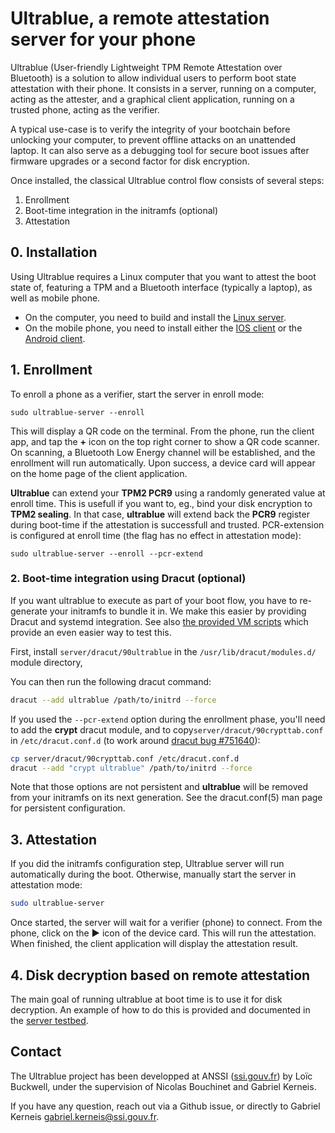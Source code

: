 # Ultrablue, a remote attestation server for your phone

Ultrablue (User-friendly Lightweight TPM Remote Attestation over Bluetooth) is
a solution to allow individual users to perform boot state attestation with
their phone.
It consists in a server, running on a computer, acting as the attester, and a
graphical client application, running on a trusted phone, acting as the
verifier.

A typical use-case is to verify the integrity of your bootchain before
unlocking your computer, to prevent offline attacks on an unattended laptop. It
can also serve as a debugging tool for secure boot issues after firmware
upgrades or a second factor for disk encryption.

Once installed, the classical Ultrablue control flow consists of several steps:

1. Enrollment
2. Boot-time integration in the initramfs (optional)
3. Attestation

## 0. Installation

Using Ultrablue requires a Linux computer that you want to attest the boot state of,
featuring a TPM and a Bluetooth interface (typically a laptop), as well as mobile phone.

* On the computer, you need to build and install the [Linux server](server).
* On the mobile phone, you need to install either the [IOS client](clients/ios)
  or the [Android client](clients/Android).


## 1. Enrollment

To enroll a phone as a verifier, start the server in enroll mode:

```
sudo ultrablue-server --enroll
```

This will display a QR code on the terminal. From the phone, run the client
app, and tap the **+** icon on the top right corner to show a QR code scanner.
On scanning, a Bluetooth Low Energy channel will be established, and the
enrollment will run automatically. Upon success, a device card will appear on
the home page of the client application.

**Ultrablue** can extend your **TPM2 PCR9** using a randomly generated value at
enroll time. This is usefull if you want to, eg., bind your disk encryption to
**TPM2 sealing**. In that case, **ultrablue** will extend back the **PCR9**
register during boot-time if the attestation is successfull and trusted.
PCR-extension is configured at enroll time (the flag has no effect in
attestation mode):

```
sudo ultrablue-server --enroll --pcr-extend
```

### 2. Boot-time integration using Dracut (optional)

If you want ultrablue to execute as part of your boot flow, you have to
re-generate your initramfs to bundle it in. We make this easier by providing
Dracut and systemd integration. See also [the provided VM
scripts](server/testbed) which provide an even easier way to test this.

First, install `server/dracut/90ultrablue` in the `/usr/lib/dracut/modules.d/` module directory,

You can then run the following dracut command:

```bash
dracut --add ultrablue /path/to/initrd --force
```

If you used the `--pcr-extend` option during the enrollment phase, you'll need
to add the **crypt** dracut module, and to copy`server/dracut/90crypttab.conf` in `/etc/dracut.conf.d` (to work around [dracut bug #751640](https://bugzilla.redhat.com/show_bug.cgi?id=751640#c18)):

```bash
cp server/dracut/90crypttab.conf /etc/dracut.conf.d
dracut --add "crypt ultrablue" /path/to/initrd --force
```

Note that those options are not persistent and **ultrablue** will be removed
from your initramfs on its next generation. See the dracut.conf(5) man page for
persistent configuration.

## 3. Attestation

If you did the initramfs configuration step, Ultrablue server will run
automatically during the boot. Otherwise, manually start the server in
attestation mode:

```bash
sudo ultrablue-server
```

Once started, the server will wait for a verifier (phone) to connect. From the
phone, click on the **▶️** icon of the device card. This will run the
attestation. When finished, the client application will display the attestation
result.

## 4. Disk decryption based on remote attestation

The main goal of running ultrablue at boot time is to use it for disk decryption.
An example of how to do this is provided and documented in the [server
testbed](server/testbed).

## Contact

The Ultrablue project has been developped at ANSSI
([ssi.gouv.fr](http://ssi.gouv.fr)) by Loïc Buckwell, under the supervision of
Nicolas Bouchinet and Gabriel Kerneis.

If you have any question, reach out via a Github issue, or directly to Gabriel
Kerneis <gabriel.kerneis@ssi.gouv.fr>.
